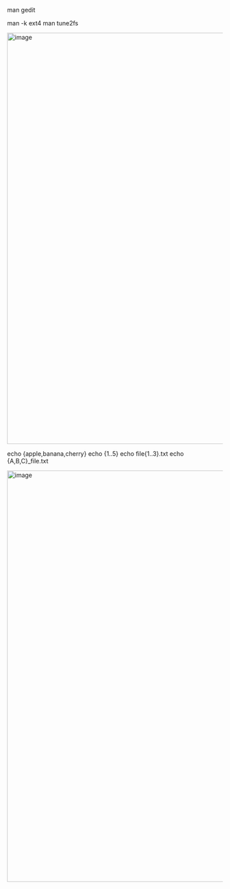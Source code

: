 
man gedit

man -k ext4
man tune2fs



<img width="960" alt="image" src="https://github.com/user-attachments/assets/4601cc0f-8d54-4a07-be14-f83e3b1a56ca" />



echo {apple,banana,cherry}
echo {1..5}
echo file{1..3}.txt
echo {A,B,C}_file.txt



<img width="960" alt="image" src="https://github.com/user-attachments/assets/723948de-5d8c-4738-9cc3-d91b8c655ac6" />

